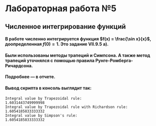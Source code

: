 # Лабораторная работа №5
## Численное интегрирование функций


#### В работе численно интегрируется функция $f(x) = \frac{\sin x}{x}$, доопределенная $f(0) = 1$. Это задание **VII.9.5 а)**.

#### Были использованы методы трапеций и Симпсона. А также метод трапеций уточнялся с помощью правила Рунге-Ромберга-Ричардсона.

#### Подробнее — в отчете.

#### Вывод скрипта в консоль выглядит так:
```console
Integral value by Trapezoidal rule:                      1.6031443749999998
Integral value by Trapezoidal rule with Richardson rule: 1.6054185833333332
Integral value by Simpson's rule:                        1.6054185833333332
```